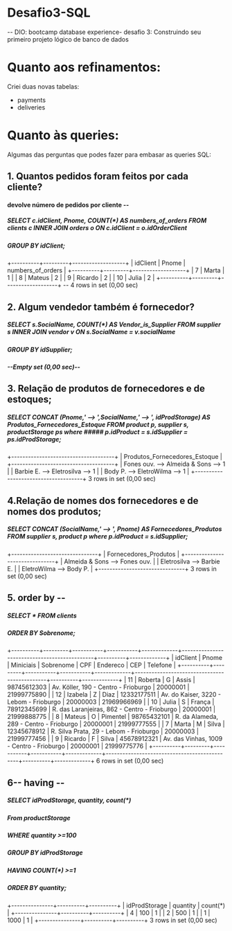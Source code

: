 # Desafio3-SQL
-- DIO: bootcamp database experience- desafio 3: Construindo seu primeiro projeto lógico de banco de dados

# Quanto aos refinamentos:
Criei duas novas tabelas:
- payments
- deliveries

# Quanto às queries:
Algumas das perguntas que podes fazer para embasar as queries SQL:

## 1. Quantos pedidos foram feitos por cada cliente?
#### devolve número de pedidos por cliente --
##### SELECT c.idClient, Pnome, COUNT(*) AS numbers_of_orders FROM clients c INNER JOIN orders o ON c.idClient = o.idOrderClient
#####                    GROUP BY idClient;
+----------+---------+-------------------+
| idClient | Pnome   | numbers_of_orders |
+----------+---------+-------------------+
|        7 | Marta   |                 1 |
|        8 | Mateus  |                 2 |
|        9 | Ricardo |                 2 |
|       10 | Julia   |                 2 |
+----------+---------+-------------------+
-- 4 rows in set (0,00 sec)      

## 2. Algum vendedor também é fornecedor?
##### SELECT s.SocialName, COUNT(*) AS Vendor_is_Supplier FROM supplier s INNER JOIN vendor v ON s.SocialName = v.socialName
#####                    GROUP BY idSupplier;
##### --Empty set (0,00 sec)--

## 3. Relação de produtos de fornecedores e de estoques;
##### SELECT CONCAT (Pnome,' --> ',SocialName,' --> ', idProdStorage) AS Produtos_Fornecedores_Estoque FROM product p, supplier s, productStorage ps  where ##### p.idProduct = s.idSupplier = ps.idProdStorage;
+-------------------------------------+
| Produtos_Fornecedores_Estoque       |
+-------------------------------------+
| Fones ouv. --> Almeida & Sons --> 1 |
| Barbie E. --> Eletrosilva --> 1     |
| Body P. --> EletroWilma --> 1       |
+-------------------------------------+
3 rows in set (0,00 sec)

## 4.Relação de nomes dos fornecedores e de nomes dos produtos;
##### SELECT CONCAT (SocialName,' --> ', Pnome) AS Fornecedores_Produtos FROM supplier s, product p where p.idProduct = s.idSupplier;
+-------------------------------+
| Fornecedores_Produtos         |
+-------------------------------+
| Almeida & Sons --> Fones ouv. |
| Eletrosilva --> Barbie E.     |
| EletroWilma --> Body P.       |
+-------------------------------+
3 rows in set (0,00 sec)


## 5. order by --
##### SELECT * FROM clients
#####      ORDER BY Sobrenome;
+----------+---------+-----------+-----------+-------------+----------------------------------------------+----------+-------------+
| idClient | Pnome   | Miniciais | Sobrenome | CPF         | Endereco                                     | CEP      | Telefone    |
+----------+---------+-----------+-----------+-------------+----------------------------------------------+----------+-------------+
|       11 | Roberta | G         | Assis     | 98745612303 | Av. Köller, 190 - Centro - Frioburgo         | 20000001 | 21999775890 |
|       12 | Izabela | Z         | Diaz      | 12332177511 | Av. do Kaiser, 3220 - Lebom - Frioburgo      | 20000003 | 21969966969 |
|       10 | Julia   | S         | França    | 78912345699 | R. das Laranjeiras, 862 - Centro - Frioburgo | 20000001 | 21999888775 |
|        8 | Mateus  | O         | Pimentel  | 98765432101 | R. da Alameda, 289 - Centro - Frioburgo      | 20000001 | 21999777555 |
|        7 | Marta   | M         | Silva     | 12345678912 | R. Silva Prata, 29 - Lebom - Frioburgo       | 20000003 | 21999777456 |
|        9 | Ricardo | F         | Silva     | 45678912321 | Av. das Vinhas, 1009 - Centro - Frioburgo    | 20000001 | 21999775776 |
+----------+---------+-----------+-----------+-------------+----------------------------------------------+----------+-------------+
6 rows in set (0,00 sec)


## 6-- having --

##### SELECT idProdStorage, quantity, count(*)
#####      From productStorage
#####      WHERE quantity >=100
#####      GROUP BY idProdStorage
#####      HAVING COUNT(*) >=1
#####      ORDER BY quantity;
+---------------+----------+----------+
| idProdStorage | quantity | count(*) |
+---------------+----------+----------+
|             4 |      100 |        1 |
|             2 |      500 |        1 |
|             1 |     1000 |        1 |
+---------------+----------+----------+
3 rows in set (0,00 sec)
